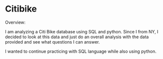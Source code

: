 # Citibike

Overview:

I am analyzing a Citi Bike database using SQL and python. Since I from NY, I decided to look at this data and just do an overall analysis with the data provided and see what questions I can answer.  

I wanted to continue practicing with SQL language while also using python. 



